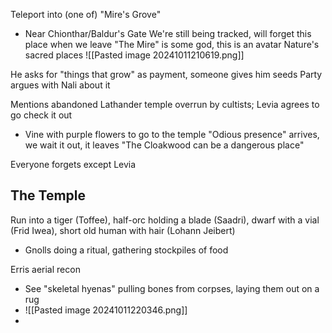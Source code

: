Teleport into (one of) "Mire's Grove"
- Near Chionthar/Baldur's Gate
We're still being tracked, will forget this place when we leave
"The Mire" is some god, this is an avatar
Nature's sacred places
![[Pasted image 20241011210619.png]]

He asks for "things that grow" as payment, someone gives him seeds
Party argues with Nali about it

Mentions abandoned Lathander temple overrun by cultists; Levia agrees to go check it out
- Vine with purple flowers to go to the temple
"Odious presence" arrives, we wait it out, it leaves
"The Cloakwood can be a dangerous place"

Everyone forgets except Levia

## The Temple
Run into a tiger (Toffee), half-orc holding a blade (Saadri), dwarf with a vial (Frid Iwea), short old human with hair (Lohann Jeibert)
- Gnolls doing a ritual, gathering stockpiles of food

Erris aerial recon
- See "skeletal hyenas" pulling bones from corpses, laying them out on a rug
- ![[Pasted image 20241011220346.png]]
- 